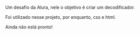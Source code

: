 Um desafio da Alura, nele o objetivo é criar um decodificador. 

Foi utilizado nesse projeto, por enquanto, css e html. 

Ainda não está pronto! 